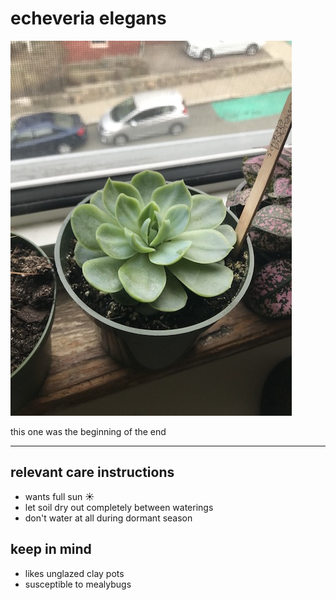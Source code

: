 # echeveria elegans

![plant](../img/echeveria-elegans/echeveria-elegans.JPG)

this one was the beginning of the end

---

## relevant care instructions
- wants full sun ☀️
- let soil dry out completely between waterings
- don't water at all during dormant season

## keep in mind
- likes unglazed clay pots
- susceptible to mealybugs
